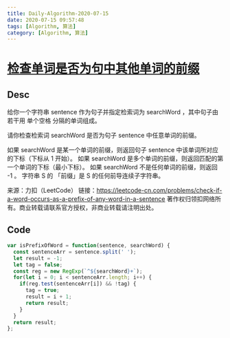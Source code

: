 ```yaml
---
title: Daily-Algorithm-2020-07-15
date: 2020-07-15 09:57:48
tags: [Algorithm, 算法]
category: [Algorithm, 算法]
---
```


# [检查单词是否为句中其他单词的前缀](https://leetcode-cn.com/problems/check-if-a-word-occurs-as-a-prefix-of-any-word-in-a-sentence/)

## Desc

给你一个字符串 sentence 作为句子并指定检索词为 searchWord ，其中句子由若干用 单个空格 分隔的单词组成。

请你检查检索词 searchWord 是否为句子 sentence 中任意单词的前缀。

如果 searchWord 是某一个单词的前缀，则返回句子 sentence 中该单词所对应的下标（下标从 1 开始）。
如果 searchWord 是多个单词的前缀，则返回匹配的第一个单词的下标（最小下标）。
如果 searchWord 不是任何单词的前缀，则返回 -1 。
字符串 S 的 「前缀」是 S 的任何前导连续子字符串。

来源：力扣（LeetCode）
链接：https://leetcode-cn.com/problems/check-if-a-word-occurs-as-a-prefix-of-any-word-in-a-sentence
著作权归领扣网络所有。商业转载请联系官方授权，非商业转载请注明出处。



## Code

```js
var isPrefixOfWord = function(sentence, searchWord) {
  const sentenceArr = sentence.split(' ');
  let result = -1;
  let tag = false;
  const reg = new RegExp(`^${searchWord}+`);
  for(let i = 0; i < sentenceArr.length; i++) {
    if(reg.test(sentenceArr[i]) && !tag) {
      tag = true;
      result = i + 1;
      return result;
    }
  }
  return result;
};
```

